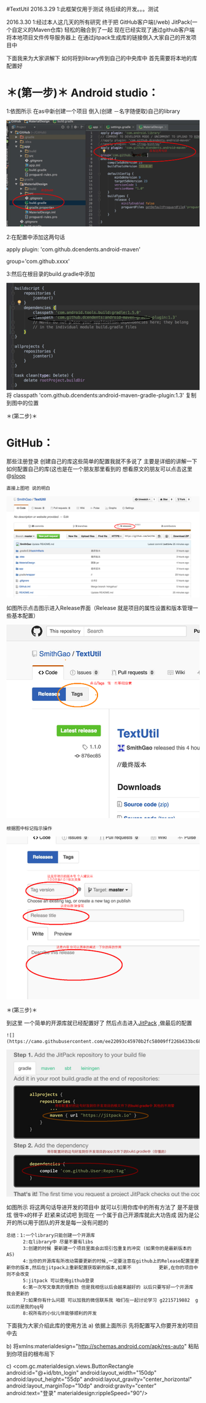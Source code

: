 #TextUtil
2016.3.29
1:此框架仅用于测试 待后续的开发。。。测试

2016.3.30
1:经过本人这几天的所有研究 终于把 GitHub客户端(/web) JitPack(一个自定义的Maven仓库) 轻松的融合到了一起
  现在已经实现了通过github客户端将本地项目文件传导服务器上 在通过jitpack生成库的链接倒入大家自己的开发项目中
  
  下面我来为大家讲解下 如何将到library传到自己的中央库中
  首先需要将本地的库配置好
  
＊(第一步)＊
Android studio：
===================================
1:依图所示 在as中新创建一个项目 倒入(创建 －名字随便取)自己的library 

 ![](https://github.com/SmithGao/ImageUtil/blob/master/num6.png)
 
 2:在配置中添加这两句话
 
 apply plugin: 'com.github.dcendents.android-maven'
 
 group='com.github.xxxx'
 
 3:然后在根目录的build.gradle中添加
 
  ![](https://github.com/SmithGao/ImageUtil/blob/master/num7.png)
  将    classpath 'com.github.dcendents:android-maven-gradle-plugin:1.3' 复制到图中的位置

＊(第二步)＊

GitHub：
===================================
那些注册登录 创建自己的库这些简单的配置我就不多说了
主要是详细的讲解一下如何配置自己的库(这也是在一个朋友那里看到的 想看原文的朋友可以点击这里 @[sloop](https://github.com/GcsSloop) 

    直接上图吧 说的明白
 ![](https://raw.githubusercontent.com/SmithGao/ImageUtil/master/num1.png)

  如图所示点击图示进入Release界面（Release 就是项目的属性设置和版本管理一些基本配置）

  ![](https://github.com/SmithGao/ImageUtil/blob/master/num2.png)

    根据图中标记指示操作
  ![](https://github.com/SmithGao/ImageUtil/blob/master/num3.png)
  
  ＊(第三步)＊
  
  到这里 一个简单的开源库就已经配置好了 然后点击进入[JitPack](https://jitpack.io/) ,做最后的配置
  
    ![](https://camo.githubusercontent.com/ee22093c45970b2fc58009ff226b633bc6812ca5/687474703a2f2f7777332e73696e61696d672e636e2f6c617267652f30303558746469326a773166323361303535756f656a3330727330676f6469302e6a7067)
  
![](https://github.com/SmithGao/ImageUtil/blob/master/num5.png)
 
 如图所示 将这两句话导进开发的项目中 就可以引用你库中的所有方法了 是不是很炫 很牛x的样子 赶紧来试试吧
 到现在 一个属于自己开源库就此大功告成 因为是公开的所以用于团队的开发是每一没有问题的
 
 
    总结：1:一个library只能创建一个开源库
          2:在library中 尽量不要有libs
          3:创建的时候 要新建一个项目里面会出现引包重复的冲突 (如果你的是最新版本的AS)
          4:当你的开源库有所改动需要更新的时候,一定要注意在github上的Release配置里更新你的版本,然后在jitpack上重新配置获取新的版本,如果不          更新,在你的项目中则不会改变 
          5:jitpack 可以使用github登录
          6:第一次写文章真的很费劲 但是我相信以后会越来越好的 以后只要写好一个开源库 我会更新的
          7:如果你有什么问题 可以加我的微信联系我 咱们在一起讨论学习 g2215719882  g以后的是我的qq号
          8:祝所有的小伙儿伴能够顺利的开发

下面我为大家介绍此库的使用方法
a) 依据上面所示 先将配置写入你要开发的项目中去

b) 将xmlns:materialdesign="http://schemas.android.com/apk/res-auto"
粘贴到你项目的根布局下

c) <com.gc.materialdesign.views.ButtonRectangle
        android:id="@+id/btn_login"
        android:layout_width="150dp"
        android:layout_height="55dp"
        android:layout_gravity="center_horizontal"
        android:layout_marginTop="10dp"
        android:gravity="center"
        android:text="登录"
        materialdesign:rippleSpeed="90"/>
        
